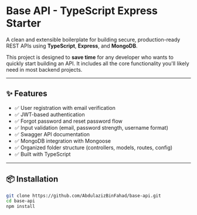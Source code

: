 # Base API - TypeScript Express Starter

A clean and extensible boilerplate for building secure, production-ready REST APIs using **TypeScript**, **Express**, and **MongoDB**.

This project is designed to **save time** for any developer who wants to quickly start building an API. It includes all the core functionality you'll likely need in most backend projects.

---

## ✨ Features

- ✅ User registration with email verification
- ✅ JWT-based authentication
- ✅ Forgot password and reset password flow
- ✅ Input validation (email, password strength, username format)
- ✅ Swagger API documentation
- ✅ MongoDB integration with Mongoose
- ✅ Organized folder structure (controllers, models, routes, config)
- ✅ Built with TypeScript

---

## 📦 Installation

```bash
git clone https://github.com/AbdulazizBinFahad/base-api.git
cd base-api
npm install